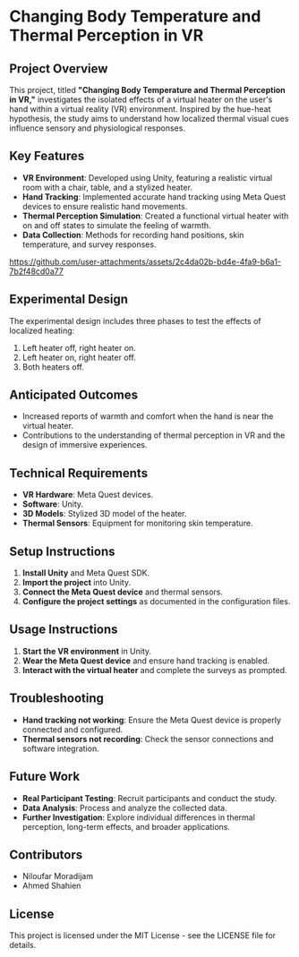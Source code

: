 # Changing Body Temperature and Thermal Perception in VR

## Project Overview
This project, titled **"Changing Body Temperature and Thermal Perception in VR,"** investigates the isolated effects of a virtual heater on the user's hand within a virtual reality (VR) environment. Inspired by the hue-heat hypothesis, the study aims to understand how localized thermal visual cues influence sensory and physiological responses.

## Key Features
- **VR Environment**: Developed using Unity, featuring a realistic virtual room with a chair, table, and a stylized heater.
- **Hand Tracking**: Implemented accurate hand tracking using Meta Quest devices to ensure realistic hand movements.
- **Thermal Perception Simulation**: Created a functional virtual heater with on and off states to simulate the feeling of warmth.
- **Data Collection**: Methods for recording hand positions, skin temperature, and survey responses.

  

https://github.com/user-attachments/assets/2c4da02b-bd4e-4fa9-b6a1-7b2f48cd0a77



## Experimental Design
The experimental design includes three phases to test the effects of localized heating:
1. Left heater off, right heater on.
2. Left heater on, right heater off.
3. Both heaters off.

## Anticipated Outcomes
- Increased reports of warmth and comfort when the hand is near the virtual heater.
- Contributions to the understanding of thermal perception in VR and the design of immersive experiences.

## Technical Requirements
- **VR Hardware**: Meta Quest devices.
- **Software**: Unity.
- **3D Models**: Stylized 3D model of the heater.
- **Thermal Sensors**: Equipment for monitoring skin temperature.

## Setup Instructions
1. **Install Unity** and Meta Quest SDK.
2. **Import the project** into Unity.
3. **Connect the Meta Quest device** and thermal sensors.
4. **Configure the project settings** as documented in the configuration files.

## Usage Instructions
1. **Start the VR environment** in Unity.
2. **Wear the Meta Quest device** and ensure hand tracking is enabled.
3. **Interact with the virtual heater** and complete the surveys as prompted.

## Troubleshooting
- **Hand tracking not working**: Ensure the Meta Quest device is properly connected and configured.
- **Thermal sensors not recording**: Check the sensor connections and software integration.

## Future Work
- **Real Participant Testing**: Recruit participants and conduct the study.
- **Data Analysis**: Process and analyze the collected data.
- **Further Investigation**: Explore individual differences in thermal perception, long-term effects, and broader applications.

## Contributors
- Niloufar Moradijam
- Ahmed Shahien

## License
This project is licensed under the MIT License - see the LICENSE file for details.
